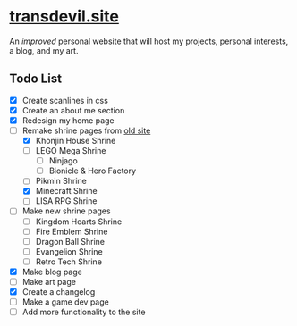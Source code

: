 # [transdevil.site](https://transdevil.site/)

An _improved_ personal website that will host my projects, personal interests, a blog, and my art.

## Todo List

- [x] Create scanlines in css
- [x] Create an about me section
- [x] Redesign my home page
- [ ] Remake shrine pages from [old site](https://thetransgenderdevil.neocities.org/)
  - [x] Khonjin House Shrine
  - [ ] LEGO Mega Shrine
    - [ ] Ninjago
    - [ ] Bionicle & Hero Factory
  - [ ] Pikmin Shrine
  - [x] Minecraft Shrine
  - [ ] LISA RPG Shrine
- [ ] Make new shrine pages
  - [ ] Kingdom Hearts Shrine
  - [ ] Fire Emblem Shrine
  - [ ] Dragon Ball Shrine
  - [ ] Evangelion Shrine
  - [ ] Retro Tech Shrine
- [x] Make blog page
- [ ] Make art page
- [x] Create a changelog
- [ ] Make a game dev page
- [ ] Add more functionality to the site
